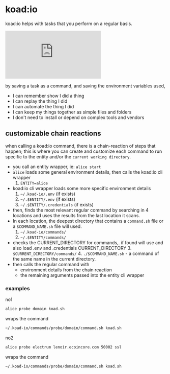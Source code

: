 # koad:io

koad:io helps with tasks that you perform on a regular basis.

[![Matrix](https://img.shields.io/matrix/io:koad.sh?label=io:koad.sh&logo=matrix&server_fqdn=matrix.koad.sh)](https://matrix.to/#/#io:koad.sh?via=koad.sh)


by saving a task as a command, and saving the environment variables used,

- I can remember show I did a thing
- I can replay the thing I did
- I can automate the thing I did
- I can keep my things together as simple files and folders
- I don't need to install or depend on complex tools and vendors


## customizable chain reactions

when calling a koad:io command, there is a chain-reaction of steps that happen; this is where you can create and customize each command to run specific to the entity and/or the `current working directory`. 

- you call an entity wrapper, ie: `alice start`
- `alice` loads some general environment details, then calls the koad:io cli wrapper
	1. `ENTITY=alice`   
- koad:io cli wrapper loads some more specific environment details
	1. `~/.koad-io/.env`   (if exists)
	2. `~/.$ENTITY/.env`   (if exists)
	3. `~/.$ENTITY/.credentials`   (if exists)
- then, finds the most relevant regular command by searching in 4 locations and uses the results from the last location it scans.
- In each location, the deepest directory that contains a `command.sh` file or a `$COMMAND_NAME.sh` file will used.
	1. `~/.koad-io/commands/`
	2. `~/.$ENTITY/commands/`
- checks the CURRENT_DIRECTORY for commands,. if found will use and also load .env and .credentials CURRENT_DIRECTORY 
	3. `$CURRENT_DIRECTORY/commands/`
	4. `./$COMMAND_NAME.sh` - a command of the same name in the current directory.
- then calls the regular command with
	- environment details from the chain reaction
	- the remaining arguments passed into the entity cli wrapper


### examples

no1
```bash
alice probe domain koad.sh
```

wraps the command 
```bash
~/.koad-io/commands/probe/domain/command.sh koad.sh
```


no2

```bash
alice probe electrum lenoir.ecoincore.com 50002 ssl
```

wraps the command 
```bash
~/.koad-io/commands/probe/domain/command.sh koad.sh
```


